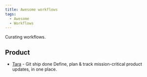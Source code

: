 ```yaml
---
title: Awesome workflows
tags:
  - Awesome
  - Workflows
---
```


Curating workflows.

## Product

- [Tara](https://tara.ai/) - Git ship done Define, plan & track mission-critical product updates, in one place.
